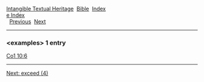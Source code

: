 [Intangible Textual Heritage](../../index)  [Bible](../index) 
[Index](index)   
[e Index](_e_)  
  [Previous](c03937)  [Next](c03939) 

------------------------------------------------------------------------

### &lt;examples&gt; 1 entry

[Co1 10:6](../kjv/co1010.htm#006)  

------------------------------------------------------------------------

[Next: exceed (4)](c03939)
